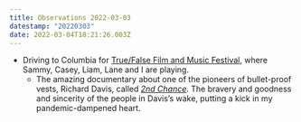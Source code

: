 ```yaml
---
title: Observations 2022-03-03
datestamp: "20220303"
date: 2022-03-04T18:21:26.003Z
---
```

- Driving to Columbia for [True/False Film and Music Festival](https://truefalse.org/), where Sammy, Casey, Liam, Lane and I are playing.
	- The amazing documentary about one of the pioneers of bullet-proof vests, Richard Davis, called *[2nd Chance](https://variety.com/2022/film/reviews/2nd-chance-review-ramin-bahrani-1235195430/)*. The bravery and goodness and sincerity of the people in Davis’s wake, putting a kick in my pandemic-dampened heart.